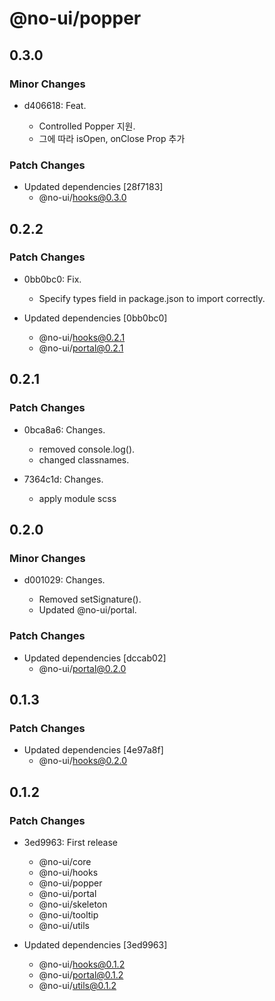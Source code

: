 # @no-ui/popper

## 0.3.0

### Minor Changes

- d406618: Feat.

  - Controlled Popper 지원.
  - 그에 따라 isOpen, onClose Prop 추가

### Patch Changes

- Updated dependencies [28f7183]
  - @no-ui/hooks@0.3.0

## 0.2.2

### Patch Changes

- 0bb0bc0: Fix.

  - Specify types field in package.json to import correctly.

- Updated dependencies [0bb0bc0]
  - @no-ui/hooks@0.2.1
  - @no-ui/portal@0.2.1

## 0.2.1

### Patch Changes

- 0bca8a6: Changes.

  - removed console.log().
  - changed classnames.

- 7364c1d: Changes.

  - apply module scss

## 0.2.0

### Minor Changes

- d001029: Changes.

  - Removed setSignature().
  - Updated @no-ui/portal.

### Patch Changes

- Updated dependencies [dccab02]
  - @no-ui/portal@0.2.0

## 0.1.3

### Patch Changes

- Updated dependencies [4e97a8f]
  - @no-ui/hooks@0.2.0

## 0.1.2

### Patch Changes

- 3ed9963: First release

  - @no-ui/core
  - @no-ui/hooks
  - @no-ui/popper
  - @no-ui/portal
  - @no-ui/skeleton
  - @no-ui/tooltip
  - @no-ui/utils

- Updated dependencies [3ed9963]
  - @no-ui/hooks@0.1.2
  - @no-ui/portal@0.1.2
  - @no-ui/utils@0.1.2
